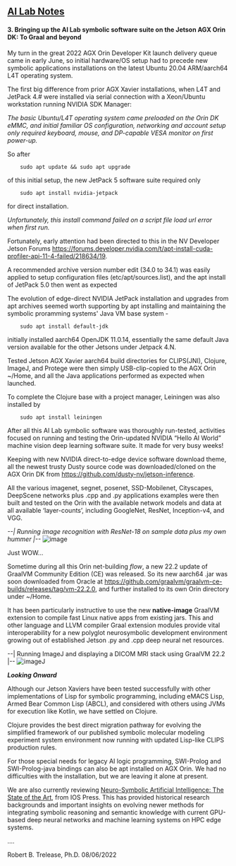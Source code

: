 ## <u>AI Lab Notes</u>

#### **3. Bringing up the AI Lab symbolic software suite on the Jetson AGX Orin DK: To Graal and beyond**
       
My turn in the great 2022 AGX Orin Developer Kit launch delivery queue came in early June, so initial hardware/OS setup had to precede new symbolic applications installations on the latest Ubuntu 20.04 ARM/aarch64 L4T operating system.

The first big difference from prior AGX Xavier installations, when L4T and JetPack 4.# were installed via serial connection with a Xeon/Ubuntu workstation running NVIDIA SDK Manager:

*The basic Ubuntu/L4T operating system came preloaded on the Orin DK eMMC, and initial familiar OS configuration, networking and account setup only required keyboard, mouse, and DP-capable VESA monitor on first power-up.*

So after

		sudo apt update && sudo apt upgrade

of this initial setup, the new JetPack 5 software suite required only
 
 
		sudo apt install nvidia-jetpack

for direct installation.

*Unfortunately, this install command failed on a script file load url error when first run.*

Fortunately, early attention had been directed to this in the NV Developer Jetson Forums 
https://forums.developer.nvidia.com/t/apt-install-cuda-profiler-api-11-4-failed/218634/19. 

A recommended archive version number edit (34.0 to 34.1) was easily applied to setup configuration files (etc/apt/sources.list), and the apt install of JetPack 5.0 then went as expected
       
The evolution of edge-direct NVIDIA JetPack installation and upgrades from apt archives seemed worth supporting by apt installing and maintaining the symbolic proramming systems' Java VM base system - 
 
		sudo apt install default-jdk

initially installed aarch64 OpenJDK 11.0.14, essentially the same default Java version available for the other Jetsons under Jetpack 4.N.

Tested Jetson AGX Xavier aarch64 build directories for CLIPS(JNI), Clojure, ImageJ, and Protege were then simply USB-clip-copied to the AGX Orin ~/Home, and all the Java applications performed as expected when launched.

To complete the Clojure base with a project manager, Leiningen was also installed by 

		sudo apt install leiningen

After all this AI Lab symbolic software was thoroughly run-tested, activities focused on running and testing the Orin-updated NVIDIA “Hello AI World” machine vision deep learning software suite. It made for very busy weeks!

Keeping with new NVIDIA direct-to-edge device software download theme, all the newest trusty Dusty source code was downloaded/cloned on the AGX Orin DK from https://github.com/dusty-nv/jetson-inference.

All the various imagenet, segnet, posenet, SSD-Mobilenet, Cityscapes, DeepScene networks plus .cpp and .py applications examples were then built and tested on the Orin with the available network models and data at all available ‘layer-counts’, including GoogleNet, ResNet, Inception-v4, and VGG.

  *--| Running image recognition with ResNet-18 on sample data plus my own hummer |--*
![image](https://user-images.githubusercontent.com/71346897/183269986-70e0d642-5e32-4cd9-a05e-4cdc10c507d4.png)


Just WOW…


Sometime during all this Orin net-building *flow*, a new 22.2 update of GraalVM Community Edition (CE) was released. So its new aarch64 .jar was soon downloaded from Oracle at https://github.com/graalvm/graalvm-ce-builds/releases/tag/vm-22.2.0, and further installed to its own Orin directory under ~/Home.

It has been particularly instructive to use the new **native-image** GraalVM extension to compile fast Linux native apps from existing jars.  This and other language and LLVM compiler Graal extension modules provide vital interoperability for a new polyglot neurosymbolic development environment growing out of established Jetson .py and .cpp deep neural net resources.

 --| Running ImageJ and displaying a DICOM MRI stack using GraalVM 22.2 |--
![imageJ](https://user-images.githubusercontent.com/71346897/183269422-764967e2-0585-47ea-bf83-8ecf548a85bc.png)

***Looking Onward***

Although our Jetson Xaviers have been tested successfully with other implementations of Lisp for symbolic programming, including eMACS Lisp, Armed Bear Common Lisp (ABCL), and considered with others using JVMs for execution like Kotlin, we have settled on Clojure. 

Clojure provides the best direct migration pathway for evolving the simplified framework of our published symbolic molecular modeling experiment system environment now running with updated Lisp-like CLIPS production rules.

For those special needs for legacy AI logic programming, SWI-Prolog and SWI-Prolog-java bindings can also be apt installed on AGX Orin.  We had no difficulties with the installation, but we are leaving it alone at present.

We are also currently reviewing [Neuro-Symbolic Artificial Intelligence: The State of the Art](https://ebooks.iospress.nl/ISBN/978-1-64368-245-7), from IOS Press. This has provided historical research backgrounds and important insights on evolving newer methods for integrating symbolic reasoning and semantic knowledge with current GPU-based deep neural networks and machine learning systems on HPC edge systems.

....

Robert B. Trelease, Ph.D. 08/06/2022

